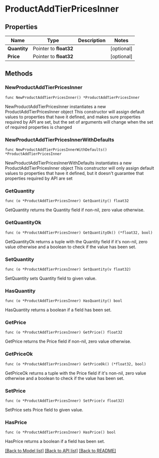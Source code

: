 # ProductAddTierPricesInner

## Properties

Name | Type | Description | Notes
------------ | ------------- | ------------- | -------------
**Quantity** | Pointer to **float32** |  | [optional] 
**Price** | Pointer to **float32** |  | [optional] 

## Methods

### NewProductAddTierPricesInner

`func NewProductAddTierPricesInner() *ProductAddTierPricesInner`

NewProductAddTierPricesInner instantiates a new ProductAddTierPricesInner object
This constructor will assign default values to properties that have it defined,
and makes sure properties required by API are set, but the set of arguments
will change when the set of required properties is changed

### NewProductAddTierPricesInnerWithDefaults

`func NewProductAddTierPricesInnerWithDefaults() *ProductAddTierPricesInner`

NewProductAddTierPricesInnerWithDefaults instantiates a new ProductAddTierPricesInner object
This constructor will only assign default values to properties that have it defined,
but it doesn't guarantee that properties required by API are set

### GetQuantity

`func (o *ProductAddTierPricesInner) GetQuantity() float32`

GetQuantity returns the Quantity field if non-nil, zero value otherwise.

### GetQuantityOk

`func (o *ProductAddTierPricesInner) GetQuantityOk() (*float32, bool)`

GetQuantityOk returns a tuple with the Quantity field if it's non-nil, zero value otherwise
and a boolean to check if the value has been set.

### SetQuantity

`func (o *ProductAddTierPricesInner) SetQuantity(v float32)`

SetQuantity sets Quantity field to given value.

### HasQuantity

`func (o *ProductAddTierPricesInner) HasQuantity() bool`

HasQuantity returns a boolean if a field has been set.

### GetPrice

`func (o *ProductAddTierPricesInner) GetPrice() float32`

GetPrice returns the Price field if non-nil, zero value otherwise.

### GetPriceOk

`func (o *ProductAddTierPricesInner) GetPriceOk() (*float32, bool)`

GetPriceOk returns a tuple with the Price field if it's non-nil, zero value otherwise
and a boolean to check if the value has been set.

### SetPrice

`func (o *ProductAddTierPricesInner) SetPrice(v float32)`

SetPrice sets Price field to given value.

### HasPrice

`func (o *ProductAddTierPricesInner) HasPrice() bool`

HasPrice returns a boolean if a field has been set.


[[Back to Model list]](../README.md#documentation-for-models) [[Back to API list]](../README.md#documentation-for-api-endpoints) [[Back to README]](../README.md)


